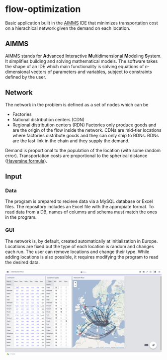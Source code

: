 # flow-optimization

Basic application built in the [AIMMS](https://www.aimms.com) IDE that minimizes transportation cost on a hierachical network given the demand on each location.

## AIMMS

AIMMS stands for **A**dvanced **I**nteractive **M**ultidimensional **M**odeling **S**ystem. It simplifies building and solving mathematical models.
The software takes the shape of an IDE which main functionality is solving equations of _n_-dimensional vectors of parameters and variables, subject to constraints defined by the user.

## Network

The network in the problem is defined as a set of nodes which can be
- Factories
- National distribution centers (CDN)
- Regional distribution centers (RDN)
Factories only produce goods and are the origin of the flow inside the network. CDNs are mid-tier locations where factories distribute goods and they can only ship to RDNs. RDNs are the last link in the chain and they supply the demand.

Demand is proportional to the population of the location (with some random error).
Transportation costs are proportional to the spherical distance ([Haversine formula](https://community.esri.com/t5/coordinate-reference-systems-blog/distance-on-a-sphere-the-haversine-formula/ba-p/902128)).
  
## Input

### Data
The program is prepared to recieve data via a MySQL database or Excel files. The repository includes an Excel file with the appropiate format.
To read data from a DB, names of columns and schema must match the ones in the program.

### GUI
The network is, by default, created automatically at initialization in Europe. Locations are fixed but the type of each location is random and changes each run.
The user can remove locations and change their type. While adding locations is also possible, it requires modifying the program to read the desired data.

![European (default) network](image/webapp.png)